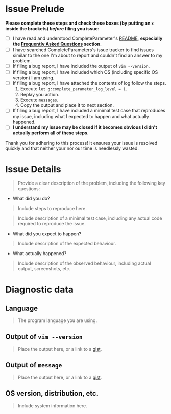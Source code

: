 # Issue Prelude
**Please complete these steps and check these boxes (by putting an `x` inside 
the brackets) _before_ filing you issue:**

- [ ] I have read and understood CompleteParameter's [README][readme], 
  **especially the [Frequently Asked Questions][faq] section.**
- [ ] I have searched CompleteParameters's issue tracker to find issues similar 
  to the one I'm about to report and couldn't find an answer to my problem. 
- [ ] If filing a bug report, I have included the output of `vim --version`.
- [ ] If filing a bug report, I have included which OS (including specific OS
  version) I am using.
- [ ] If filing a bug report, I have attached the contents of log follow the steps.
  1. Execute `let g:complete_parameter_log_level = 1`.
  1. Replay you action.
  1. Execute `messages`.
  1. Copy the output and place it to next section. 
- [ ] If filing a bug report, I have included a minimal test case that reproduces
  my issue, including what I expected to happen and what actually happened.
- [ ] **I understand my issue may be closed if it becomes obvious I didn't
  actually perform all of these steps.**

Thank you for adhering to this process! It ensures your issue is resolved
quickly and that neither your nor our time is needlessly wasted.

# Issue Details
> Provide a clear description of the problem, including the following key
> questions:

* What did you do?

> Include steps to reproduce here.

> Include description of a minimal test case, including any actual code required
> to reproduce the issue.

* What did you expect to happen?

> Include description of the expected behaviour.

* What actually happened?

> Include description of the observed behaviour, including actual output,
> screenshots, etc.

# Diagnostic data

## Language

> The program language you are using.

## Output of `vim --version`

> Place the output here, or a link to a [gist][].

## Output of `message`

> Place the output here, or a link to a [gist][].

## OS version, distribution, etc.

> Include system information here.


[gist]: https://gist.github.com/
[readme]: https://github.com/tenfyzhong/CompleteParameter.vim/blob/master/README.md
[faq]: https://github.com/tenfyzhong/CompleteParameter.vim/blob/master/README.md#faq
